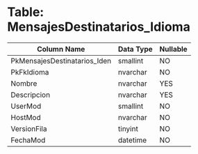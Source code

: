 # Table: MensajesDestinatarios_Idioma

| Column Name | Data Type | Nullable |
|-------------|-----------|----------|
| PkMensajesDestinatarios_Iden | smallint | NO |
| PkFkIdioma | nvarchar | NO |
| Nombre | nvarchar | YES |
| Descripcion | nvarchar | YES |
| UserMod | smallint | NO |
| HostMod | nvarchar | NO |
| VersionFila | tinyint | NO |
| FechaMod | datetime | NO |
